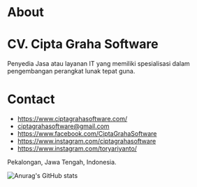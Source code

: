 # About

# CV. Cipta Graha Software

Penyedia Jasa atau layanan IT yang memiliki spesialisasi dalam pengembangan perangkat lunak tepat guna.

# Contact
- https://www.ciptagrahasoftware.com/
- ciptagrahasoftware@gmail.com
- https://www.facebook.com/CiptaGrahaSoftware
- https://www.instagram.com/ciptagrahasoftware
- https://www.instagram.com/toryariyanto/


Pekalongan, Jawa Tengah, Indonesia.

![Anurag's GitHub stats](https://github-readme-stats.vercel.app/api?username=ciptagrahasoftware&show_icons=true&theme=radical)


